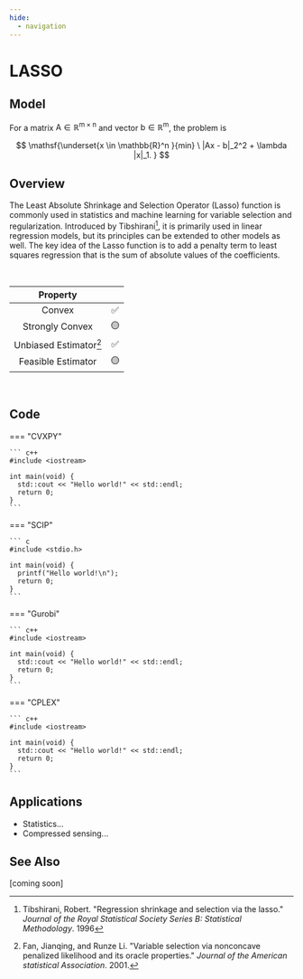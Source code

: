 ```yaml
---
hide:
  - navigation
---
```


# LASSO

## Model

For a matrix $\mathsf{A \in \mathbb{R}^{m\times n}}$ and vector $\mathsf{b \in \mathbb{R}^m}$, the problem is

$$
    \mathsf{\underset{x \in \mathbb{R}^n }{min} \ |Ax - b|_2^2 + \lambda |x|_1. }
$$

## Overview

The Least Absolute Shrinkage and Selection Operator (Lasso) function is commonly used in statistics and machine learning for variable selection and regularization. Introduced by Tibshirani[^1], it is primarily used in linear regression models, but its principles can be extended to other models as well. The key idea of the Lasso function is to add a penalty term to least squares regression that is the sum of absolute values of the coefficients.

<br>

<center>
  
| Property                |       |  
|:-----------------------:|:-----:| 
| Convex                  | ✅    |     
| Strongly Convex         | 🟡    | 
| Unbiased Estimator[^2]  | ✅    |
| Feasible Estimator      | 🟡    |

</center>

<br>

## Code

=== "CVXPY"

    ``` c++
    #include <iostream>

    int main(void) {
      std::cout << "Hello world!" << std::endl;
      return 0;
    }
    ```

=== "SCIP"

    ``` c
    #include <stdio.h>

    int main(void) {
      printf("Hello world!\n");
      return 0;
    }
    ```

=== "Gurobi"

    ``` c++
    #include <iostream>

    int main(void) {
      std::cout << "Hello world!" << std::endl;
      return 0;
    }
    ```

=== "CPLEX"

    ``` c++
    #include <iostream>

    int main(void) {
      std::cout << "Hello world!" << std::endl;
      return 0;
    }
    ```    

## Applications

- Statistics... 
- Compressed sensing...


## See Also

[coming soon]

<!--- References --->

[^1]: Tibshirani, Robert. "Regression shrinkage and selection via the lasso." _Journal of the Royal Statistical Society Series B: Statistical Methodology_. 1996

[^2]: Fan, Jianqing, and Runze Li. "Variable selection via nonconcave penalized likelihood and its oracle properties." _Journal of the American statistical Association_. 2001.


